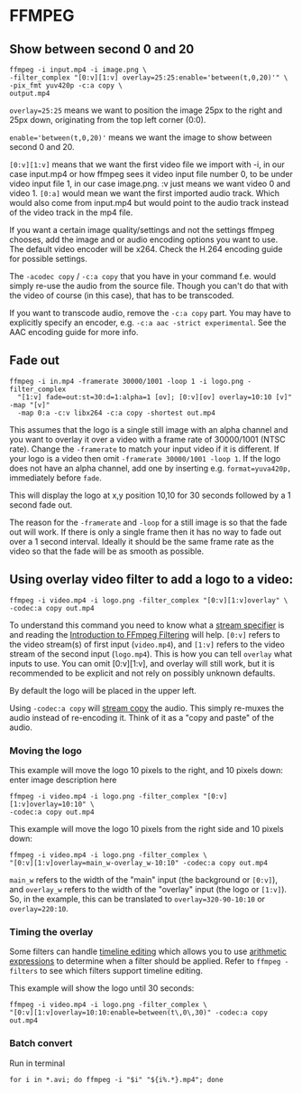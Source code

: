 # FFMPEG

## Show between second 0 and 20

	ffmpeg -i input.mp4 -i image.png \
	-filter_complex "[0:v][1:v] overlay=25:25:enable='between(t,0,20)'" \
	-pix_fmt yuv420p -c:a copy \
	output.mp4

`overlay=25:25` means we want to position the image 25px to the right and 25px down, originating from the top left corner (0:0).

`enable='between(t,0,20)'` means we want the image to show between second 0 and 20.

`[0:v][1:v]` means that we want the first video file we import with -i, in our case input.mp4 or how ffmpeg sees it video input file number 0, to be under video input file 1, in our case image.png. :v just means we want video 0 and video 1. `[0:a]` would mean we want the first imported audio track. Which would also come from input.mp4 but would point to the audio track instead of the video track in the mp4 file.

If you want a certain image quality/settings and not the settings ffmpeg chooses, add the image and or audio encoding options you want to use. The default video encoder will be x264. Check the H.264 encoding guide for possible settings.

The `-acodec copy` / `-c:a copy` that you have in your command f.e. would simply re-use the audio from the source file. Though you can't do that with the video of course (in this case), that has to be transcoded.

If you want to transcode audio, remove the `-c:a copy` part. You may have to explicitly specify an encoder, e.g. `-c:a aac -strict experimental`. See the AAC encoding guide for more info.


## Fade out

	ffmpeg -i in.mp4 -framerate 30000/1001 -loop 1 -i logo.png -filter_complex
	  "[1:v] fade=out:st=30:d=1:alpha=1 [ov]; [0:v][ov] overlay=10:10 [v]" -map "[v]"
	  -map 0:a -c:v libx264 -c:a copy -shortest out.mp4

This assumes that the logo is a single still image with an alpha channel and you want to overlay it over a video with a frame rate of 30000/1001 (NTSC rate). Change the `-framerate` to match your input video if it is different. If your logo is a video then omit `-framerate 30000/1001 -loop 1`. If the logo does not have an alpha channel, add one by inserting e.g. `format=yuva420p,` immediately before `fade`.

This will display the logo at x,y position 10,10 for 30 seconds followed by a 1 second fade out.

The reason for the `-framerate` and `-loop` for a still image is so that the fade out will work. If there is only a single frame then it has no way to fade out over a 1 second interval. Ideally it should be the same frame rate as the video so that the fade will be as smooth as possible.

## Using overlay video filter to add a logo to a video:

	ffmpeg -i video.mp4 -i logo.png -filter_complex "[0:v][1:v]overlay" \
	-codec:a copy out.mp4

To understand this command you need to know what a [stream specifier](http://ffmpeg.org/ffmpeg.html#Stream-specifiers-1) is and reading the [Introduction to FFmpeg Filtering](http://ffmpeg.org/ffmpeg-filters.html#Filtering-Introduction) will help. `[0:v]` refers to the video stream(s) of first input (`video.mp4`), and `[1:v]` refers to the video stream of the second input (`logo.mp4`). This is how you can tell `overlay` what inputs to use. You can omit [0:v][1:v], and overlay will still work, but it is recommended to be explicit and not rely on possibly unknown defaults.

By default the logo will be placed in the upper left.

Using `-codec:a copy` will [stream copy](http://ffmpeg.org/ffmpeg.html#Stream-copy) the audio. This simply re-muxes the audio instead of re-encoding it. Think of it as a "copy and paste" of the audio.

### Moving the logo

This example will move the logo 10 pixels to the right, and 10 pixels down: enter image description here

	ffmpeg -i video.mp4 -i logo.png -filter_complex "[0:v][1:v]overlay=10:10" \
	-codec:a copy out.mp4

This example will move the logo 10 pixels from the right side and 10 pixels down:


	ffmpeg -i video.mp4 -i logo.png -filter_complex \
	"[0:v][1:v]overlay=main_w-overlay_w-10:10" -codec:a copy out.mp4

`main_w` refers to the width of the "main" input (the background or `[0:v]`), and `overlay_w` refers to the width of the "overlay" input (the logo or `[1:v]`). So, in the example, this can be translated to `overlay=320-90-10:10` or `overlay=220:10`.

### Timing the overlay

Some filters can handle [timeline editing](http://ffmpeg.org/ffmpeg-filters.html#Timeline-editing) which allows you to use [arithmetic expressions](http://ffmpeg.org/ffmpeg-utils.html#Expression-Evaluation) to determine when a filter should be applied. Refer to `ffmpeg -filters` to see which filters support timeline editing.

This example will show the logo until 30 seconds:

	ffmpeg -i video.mp4 -i logo.png -filter_complex \
	"[0:v][1:v]overlay=10:10:enable=between(t\,0\,30)" -codec:a copy out.mp4

### Batch convert
Run in terminal 

	for i in *.avi; do ffmpeg -i "$i" "${i%.*}.mp4"; done